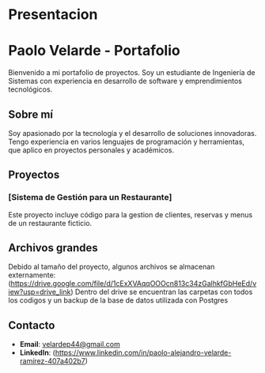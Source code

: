 # Presentacion
# Paolo Velarde - Portafolio

Bienvenido a mi portafolio de proyectos. Soy un estudiante de Ingeniería de Sistemas con experiencia en desarrollo de software y emprendimientos tecnológicos.

## Sobre mí
Soy apasionado por la tecnología y el desarrollo de soluciones innovadoras. Tengo experiencia en varios lenguajes de programación y herramientas, que aplico en proyectos personales y académicos.

## Proyectos
### [Sistema de Gestión para un Restaurante] 
Este proyecto incluye código para la gestion de clientes, reservas y menus de un restaurante ficticio.

## Archivos grandes
Debido al tamaño del proyecto, algunos archivos se almacenan externamente: (https://drive.google.com/file/d/1cExXVAqqOOOcn813c34zGalhkfGbHeEd/view?usp=drive_link)
Dentro del drive se encuentran las carpetas con todos los codigos y un backup de la base de datos utilizada con Postgres

## Contacto
- **Email**: velardep44@gmail.com 
- **LinkedIn**: (https://www.linkedin.com/in/paolo-alejandro-velarde-ramírez-407a402b7)



